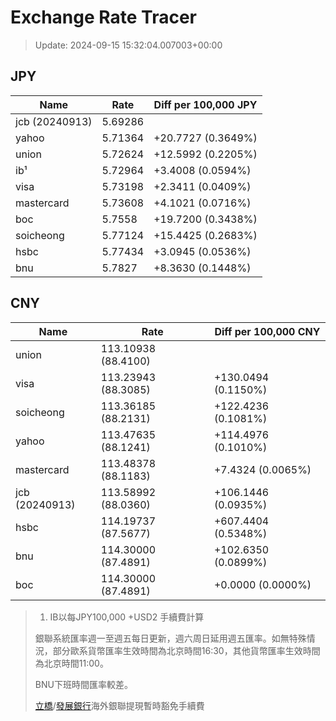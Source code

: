 # Exchange Rate Tracer

> Update: 2024-09-15 15:32:04.007003+00:00

## JPY

| Name           |    Rate | Diff per 100,000 JPY   |
|----------------|---------|------------------------|
| jcb (20240913) | 5.69286 |                        |
| yahoo          | 5.71364 | +20.7727 (0.3649%)     |
| union          | 5.72624 | +12.5992 (0.2205%)     |
| ib¹            | 5.72964 | +3.4008 (0.0594%)      |
| visa           | 5.73198 | +2.3411 (0.0409%)      |
| mastercard     | 5.73608 | +4.1021 (0.0716%)      |
| boc            | 5.7558  | +19.7200 (0.3438%)     |
| soicheong      | 5.77124 | +15.4425 (0.2683%)     |
| hsbc           | 5.77434 | +3.0945 (0.0536%)      |
| bnu            | 5.7827  | +8.3630 (0.1448%)      |

## CNY

| Name           | Rate                | Diff per 100,000 CNY   |
|----------------|---------------------|------------------------|
| union          | 113.10938	(88.4100) |                        |
| visa           | 113.23943	(88.3085) | +130.0494 (0.1150%)    |
| soicheong      | 113.36185	(88.2131) | +122.4236 (0.1081%)    |
| yahoo          | 113.47635	(88.1241) | +114.4976 (0.1010%)    |
| mastercard     | 113.48378	(88.1183) | +7.4324 (0.0065%)      |
| jcb (20240913) | 113.58992	(88.0360) | +106.1446 (0.0935%)    |
| hsbc           | 114.19737	(87.5677) | +607.4404 (0.5348%)    |
| bnu            | 114.30000	(87.4891) | +102.6350 (0.0899%)    |
| boc            | 114.30000	(87.4891) | +0.0000 (0.0000%)      |


> 1. IB以每JPY100,000 +USD2 手續費計算
>
> 銀聯系統匯率週一至週五每日更新，週六周日延用週五匯率。如無特殊情況，部分歐系貨幣匯率生效時間為北京時間16:30，其他貨幣匯率生效時間為北京時間11:00。
>
> BNU下班時間匯率較差。
>
> [立橋](https://www.wlbank.com.mo/uploads/ueditor/file/20181211/1544536513900230.pdf)/[發展銀行](https://www.mdb.com.mo/Service_Charges_20230728.pdf)海外銀聯提現暫時豁免手續費

